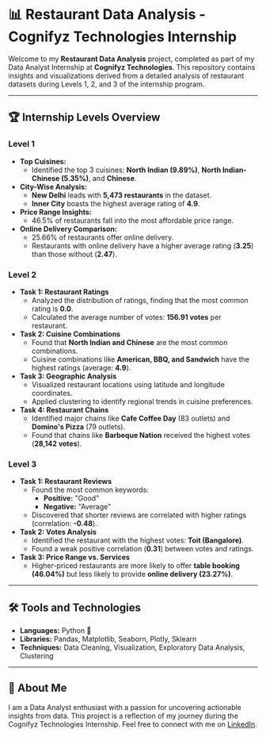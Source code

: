 # 📊 Restaurant Data Analysis - Cognifyz Technologies Internship

Welcome to my **Restaurant Data Analysis** project, completed as part of my Data Analyst Internship at **Cognifyz Technologies**. This repository contains insights and visualizations derived from a detailed analysis of restaurant datasets during Levels 1, 2, and 3 of the internship program.

---

## 🏆 Internship Levels Overview

### **Level 1**
- **Top Cuisines:**
  - Identified the top 3 cuisines: **North Indian (9.89%)**, **North Indian-Chinese (5.35%)**, and **Chinese**.
- **City-Wise Analysis:**
  - **New Delhi** leads with **5,473 restaurants** in the dataset.
  - **Inner City** boasts the highest average rating of **4.9**.
- **Price Range Insights:**
  - 46.5% of restaurants fall into the most affordable price range.
- **Online Delivery Comparison:**
  - 25.66% of restaurants offer online delivery.
  - Restaurants with online delivery have a higher average rating (**3.25**) than those without (**2.47**).

### **Level 2**
- **Task 1: Restaurant Ratings**
  - Analyzed the distribution of ratings, finding that the most common rating is **0.0**.
  - Calculated the average number of votes: **156.91 votes** per restaurant.
- **Task 2: Cuisine Combinations**
  - Found that **North Indian and Chinese** are the most common combinations.
  - Cuisine combinations like **American, BBQ, and Sandwich** have the highest ratings (average: **4.9**).
- **Task 3: Geographic Analysis**
  - Visualized restaurant locations using latitude and longitude coordinates.
  - Applied clustering to identify regional trends in cuisine preferences.
- **Task 4: Restaurant Chains**
  - Identified major chains like **Cafe Coffee Day** (83 outlets) and **Domino's Pizza** (79 outlets).
  - Found that chains like **Barbeque Nation** received the highest votes (**28,142 votes**).

### **Level 3**
- **Task 1: Restaurant Reviews**
  - Found the most common keywords:  
    - **Positive:** "Good"  
    - **Negative:** "Average"  
  - Discovered that shorter reviews are correlated with higher ratings (correlation: **-0.48**).
- **Task 2: Votes Analysis**
  - Identified the restaurant with the highest votes: **Toit (Bangalore)**.
  - Found a weak positive correlation (**0.31**) between votes and ratings.
- **Task 3: Price Range vs. Services**
  - Higher-priced restaurants are more likely to offer **table booking (46.04%)** but less likely to provide **online delivery (23.27%)**.

---

## 🛠️ Tools and Technologies
- **Languages:** Python 🐍  
- **Libraries:** Pandas, Matplotlib, Seaborn, Plotly, Sklearn  
- **Techniques:** Data Cleaning, Visualization, Exploratory Data Analysis, Clustering  

---

## 🚀 About Me
I am a Data Analyst enthusiast with a passion for uncovering actionable insights from data. This project is a reflection of my journey during the Cognifyz Technologies Internship. Feel free to connect with me on [LinkedIn](https://linkedin.com/in/debabrata-palit).
